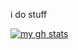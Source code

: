 i do stuff

[![my gh stats](https://github-readme-stats.vercel.app/api?username=cottonable)](https://github.com/anuraghazra/github-readme-stats)
